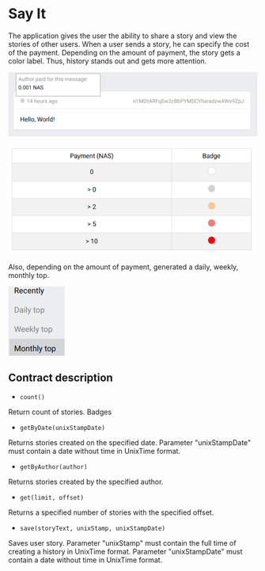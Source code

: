 # Say It

The application gives the user the ability to share a story and view the stories of other users. 
When a user sends a story, he can specify the cost of the payment. Depending on the amount of payment, the story gets a color label. Thus, history stands out and gets more attention. 

![Story](https://github.com/shtift/SayIt/blob/master/images/message.png?raw=true)

![Badges](https://github.com/shtift/SayIt/blob/master/images/badges.png?raw=true)

Also, depending on the amount of payment, generated a daily, weekly, monthly top.

![Tops](https://github.com/shtift/SayIt/blob/master/images/tops.png?raw=true)

## Contract description

- `count()`

Return count of stories.
Badges
- `getByDate(unixStampDate)`

Returns stories created on the specified date. 
Parameter "unixStampDate" must contain a date without time in UnixTime format.

- `getByAuthor(author)`

Returns stories created by the specified author.

- `get(limit, offset)`

Returns a specified number of stories with the specified offset.

- `save(storyText, unixStamp, unixStampDate)`

Saves user story. Parameter "unixStamp" must contain the full time of creating a history in UnixTime format. Parameter "unixStampDate" must contain a date without time in UnixTime format.
